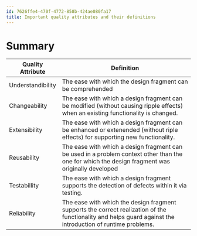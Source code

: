 ```yaml
---
id: 7626ffe4-470f-4772-858b-424ae080fa17
title: Important quality attributes and their definitions
---
```


# Summary

| Quality Attribute | Definition                                                                                                                                                  |
|-------------------|-------------------------------------------------------------------------------------------------------------------------------------------------------------|
| Understandibility | The ease with which the design fragment can be comprehended                                                                                                 |
| Changeability     | The ease with which a design fragment can be modified (without causing ripple effects) when an existing functionality is changed.                           |
| Extensibility     | The ease with which a design fragment can be enhanced or extenended (without riple effects) for supporting new functionality.                               |
| Reusability       | The ease with which a design fragment can be used in a problem context other than the one for which the design fragment was originally developed            |
| Testabillity      | The ease with which a design fragment supports the detection of defects within it via testing.                                                              |
| Reliability       | The ease with which the design fragment supports the correct realization of the functionality and helps guard against the introduction of runtime problems. |
